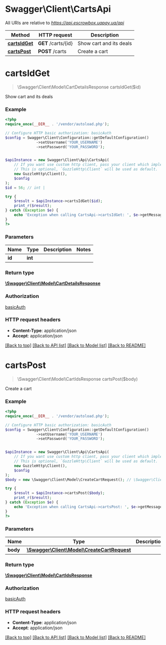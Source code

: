 # Swagger\Client\CartsApi

All URIs are relative to *https://api.escrowbox.uapay.ua/api*

Method | HTTP request | Description
------------- | ------------- | -------------
[**cartsIdGet**](CartsApi.md#cartsIdGet) | **GET** /carts/{id} | Show cart and its deals
[**cartsPost**](CartsApi.md#cartsPost) | **POST** /carts | Create a cart


# **cartsIdGet**
> \Swagger\Client\Model\CartDetailsResponse cartsIdGet($id)

Show cart and its deals

### Example
```php
<?php
require_once(__DIR__ . '/vendor/autoload.php');

// Configure HTTP basic authorization: basicAuth
$config = Swagger\Client\Configuration::getDefaultConfiguration()
              ->setUsername('YOUR_USERNAME')
              ->setPassword('YOUR_PASSWORD');


$apiInstance = new Swagger\Client\Api\CartsApi(
    // If you want use custom http client, pass your client which implements `GuzzleHttp\ClientInterface`.
    // This is optional, `GuzzleHttp\Client` will be used as default.
    new GuzzleHttp\Client(),
    $config
);
$id = 56; // int | 

try {
    $result = $apiInstance->cartsIdGet($id);
    print_r($result);
} catch (Exception $e) {
    echo 'Exception when calling CartsApi->cartsIdGet: ', $e->getMessage(), PHP_EOL;
}
?>
```

### Parameters

Name | Type | Description  | Notes
------------- | ------------- | ------------- | -------------
 **id** | **int**|  |

### Return type

[**\Swagger\Client\Model\CartDetailsResponse**](../Model/CartDetailsResponse.md)

### Authorization

[basicAuth](../../README.md#basicAuth)

### HTTP request headers

 - **Content-Type**: application/json
 - **Accept**: application/json

[[Back to top]](#) [[Back to API list]](../../README.md#documentation-for-api-endpoints) [[Back to Model list]](../../README.md#documentation-for-models) [[Back to README]](../../README.md)

# **cartsPost**
> \Swagger\Client\Model\CartIdsResponse cartsPost($body)

Create a cart

### Example
```php
<?php
require_once(__DIR__ . '/vendor/autoload.php');

// Configure HTTP basic authorization: basicAuth
$config = Swagger\Client\Configuration::getDefaultConfiguration()
              ->setUsername('YOUR_USERNAME')
              ->setPassword('YOUR_PASSWORD');


$apiInstance = new Swagger\Client\Api\CartsApi(
    // If you want use custom http client, pass your client which implements `GuzzleHttp\ClientInterface`.
    // This is optional, `GuzzleHttp\Client` will be used as default.
    new GuzzleHttp\Client(),
    $config
);
$body = new \Swagger\Client\Model\CreateCartRequest(); // \Swagger\Client\Model\CreateCartRequest | 

try {
    $result = $apiInstance->cartsPost($body);
    print_r($result);
} catch (Exception $e) {
    echo 'Exception when calling CartsApi->cartsPost: ', $e->getMessage(), PHP_EOL;
}
?>
```

### Parameters

Name | Type | Description  | Notes
------------- | ------------- | ------------- | -------------
 **body** | [**\Swagger\Client\Model\CreateCartRequest**](../Model/CreateCartRequest.md)|  | [optional]

### Return type

[**\Swagger\Client\Model\CartIdsResponse**](../Model/CartIdsResponse.md)

### Authorization

[basicAuth](../../README.md#basicAuth)

### HTTP request headers

 - **Content-Type**: application/json
 - **Accept**: application/json

[[Back to top]](#) [[Back to API list]](../../README.md#documentation-for-api-endpoints) [[Back to Model list]](../../README.md#documentation-for-models) [[Back to README]](../../README.md)

